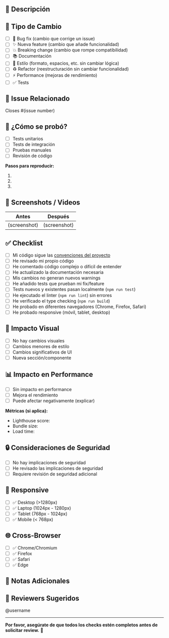## 📝 Descripción

<!-- Describe brevemente qué cambios introduce este PR -->

## 🎯 Tipo de Cambio

<!-- Marca las opciones que apliquen -->

- [ ] 🐛 Bug fix (cambio que corrige un issue)
- [ ] ✨ Nueva feature (cambio que añade funcionalidad)
- [ ] 💥 Breaking change (cambio que rompe compatibilidad)
- [ ] 📚 Documentación
- [ ] 🎨 Estilo (formato, espacios, etc. sin cambiar lógica)
- [ ] ♻️ Refactor (reestructuración sin cambiar funcionalidad)
- [ ] ⚡ Performance (mejoras de rendimiento)
- [ ] ✅ Tests

## 🔗 Issue Relacionado

<!-- Si aplica, enlaza el issue que resuelve -->

Closes #(issue number)

## 🧪 ¿Cómo se probó?

<!-- Describe cómo probaste los cambios -->

- [ ] Tests unitarios
- [ ] Tests de integración
- [ ] Pruebas manuales
- [ ] Revisión de código

**Pasos para reproducir:**

1. 
2. 
3. 

## 📸 Screenshots / Videos

<!-- Si aplica, añade capturas de pantalla o GIFs -->

| Antes | Después |
|-------|---------|
| (screenshot) | (screenshot) |

## ✅ Checklist

<!-- Marca todos los items que apliquen -->

- [ ] Mi código sigue las [convenciones del proyecto](../CONTRIBUTING.md)
- [ ] He revisado mi propio código
- [ ] He comentado código complejo o difícil de entender
- [ ] He actualizado la documentación necesaria
- [ ] Mis cambios no generan nuevos warnings
- [ ] He añadido tests que prueban mi fix/feature
- [ ] Tests nuevos y existentes pasan localmente (`npm run test`)
- [ ] He ejecutado el linter (`npm run lint`) sin errores
- [ ] He verificado el type checking (`npm run build`)
- [ ] He probado en diferentes navegadores (Chrome, Firefox, Safari)
- [ ] He probado responsive (móvil, tablet, desktop)

## 🎨 Impacto Visual

<!-- Si hay cambios visuales, describe el impacto -->

- [ ] No hay cambios visuales
- [ ] Cambios menores de estilo
- [ ] Cambios significativos de UI
- [ ] Nueva sección/componente

## 📊 Impacto en Performance

<!-- Si aplica, describe el impacto en rendimiento -->

- [ ] Sin impacto en performance
- [ ] Mejora el rendimiento
- [ ] Puede afectar negativamente (explicar)

**Métricas (si aplica):**
- Lighthouse score: 
- Bundle size: 
- Load time: 

## 🔒 Consideraciones de Seguridad

<!-- Si hay cambios relacionados con seguridad -->

- [ ] No hay implicaciones de seguridad
- [ ] He revisado las implicaciones de seguridad
- [ ] Requiere revisión de seguridad adicional

## 📱 Responsive

<!-- ¿Funciona correctamente en diferentes dispositivos? -->

- [ ] ✅ Desktop (>1280px)
- [ ] ✅ Laptop (1024px - 1280px)
- [ ] ✅ Tablet (768px - 1024px)
- [ ] ✅ Mobile (< 768px)

## 🌐 Cross-Browser

<!-- ¿Funciona en diferentes navegadores? -->

- [ ] ✅ Chrome/Chromium
- [ ] ✅ Firefox
- [ ] ✅ Safari
- [ ] ✅ Edge

## 📝 Notas Adicionales

<!-- Cualquier información adicional relevante para reviewers -->

## 👥 Reviewers Sugeridos

<!-- Tag a personas específicas si es necesario -->

@username

---

**Por favor, asegúrate de que todos los checks estén completos antes de solicitar review.** 💜
